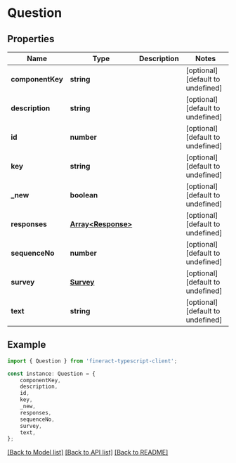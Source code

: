 # Question


## Properties

Name | Type | Description | Notes
------------ | ------------- | ------------- | -------------
**componentKey** | **string** |  | [optional] [default to undefined]
**description** | **string** |  | [optional] [default to undefined]
**id** | **number** |  | [optional] [default to undefined]
**key** | **string** |  | [optional] [default to undefined]
**_new** | **boolean** |  | [optional] [default to undefined]
**responses** | [**Array&lt;Response&gt;**](Response.md) |  | [optional] [default to undefined]
**sequenceNo** | **number** |  | [optional] [default to undefined]
**survey** | [**Survey**](Survey.md) |  | [optional] [default to undefined]
**text** | **string** |  | [optional] [default to undefined]

## Example

```typescript
import { Question } from 'fineract-typescript-client';

const instance: Question = {
    componentKey,
    description,
    id,
    key,
    _new,
    responses,
    sequenceNo,
    survey,
    text,
};
```

[[Back to Model list]](../README.md#documentation-for-models) [[Back to API list]](../README.md#documentation-for-api-endpoints) [[Back to README]](../README.md)
